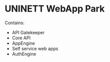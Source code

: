 # UNINETT WebApp Park


Contains:

* API Gatekeeper
* Core API
* AppEngine
* Self service web apps
* AuthEngine



